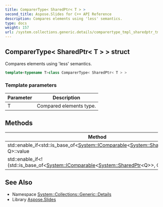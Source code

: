 ```yaml
---
title: ComparerType< SharedPtr< T > >
second_title: Aspose.Slides for C++ API Reference
description: Compares elements using 'less' semantics.
type: docs
weight: 157
url: /system.collections.generic.details/comparertype_tmpl_sharedptr_tmpl_t__end_tmpl__end_tmpl/
---
```

## ComparerType< SharedPtr< T > > struct


Compares elements using 'less' semantics.

```cpp
template<typename T>class ComparerType< SharedPtr< T > >
```


### Template parameters

| Parameter | Description |
| --- | --- |
| T | Compared elements type. |
## Methods

| Method | Description |
| --- | --- |
| std::enable_if\<std::is_base_of\<[System::IComparable](../../system/icomparable/)\<[System::SharedPtr](../../system/sharedptr/)\<Q\>\>, Q\>::value||[has_method_compareto_shared_ptr](../has_method_compareto_shared_ptr/)\<Q\>::value, **bool**\>::type [operator()](./operator_call/)(const [System::SharedPtr](../../system/sharedptr/)\<Q\>\&, const [System::SharedPtr](../../system/sharedptr/)\<Q\>\&) const | Compares pointer types implementing [IComparable](../../system/icomparable/) interface. |
| std::enable_if<\!(std::is_base_of\<[System::IComparable](../../system/icomparable/)\<[System::SharedPtr](../../system/sharedptr/)\<Q\>\>, Q\>::value||[has_method_compareto_shared_ptr](../has_method_compareto_shared_ptr/)\<Q\>::value), **bool**\>::type [operator()](./operator_call/)(const [System::SharedPtr](../../system/sharedptr/)\<Q\>\&, const [System::SharedPtr](../../system/sharedptr/)\<Q\>\&) const | Compares pointer types not implementing [IComparable](../../system/icomparable/) interface. |

## See Also

* Namespace [System::Collections::Generic::Details](../)
* Library [Aspose.Slides](../../)
